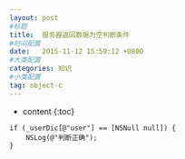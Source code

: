 ```yaml
---
layout: post
#标题
title:  服务器返回数据为空判断条件
#时间配置
date:   2015-11-12 15:59:12 +0800
#大类配置
categories: 知识
#小类配置
tag: object-c
---
```


* content
{:toc}

```objc
if (_userDic[@"user"] == [NSNull null]) {
    NSLog(@"判断正确");
}
```